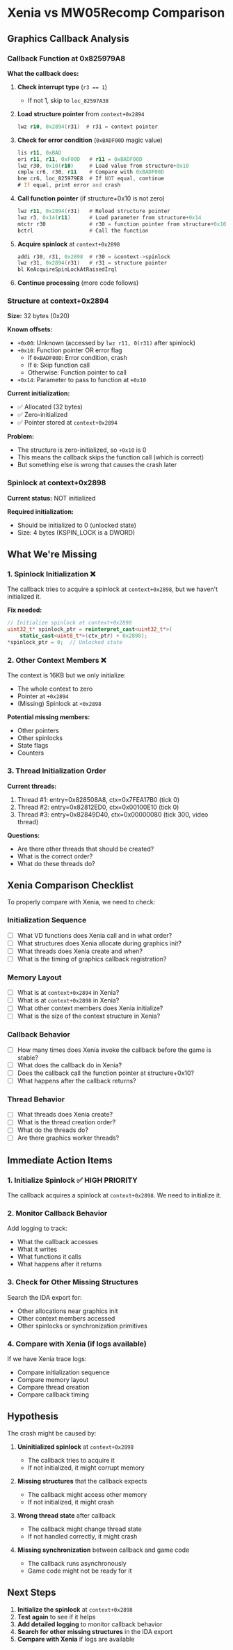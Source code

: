 # Xenia vs MW05Recomp Comparison

## Graphics Callback Analysis

### Callback Function at 0x825979A8

**What the callback does:**

1. **Check interrupt type** (`r3 == 1`)
   - If not 1, skip to `loc_82597A38`

2. **Load structure pointer** from `context+0x2894`
   ```asm
   lwz r10, 0x2894(r31)  # r31 = context pointer
   ```

3. **Check for error condition** (`0xBADF00D` magic value)
   ```asm
   lis r11, 0xBAD
   ori r11, r11, 0xF00D   # r11 = 0xBADF00D
   lwz r30, 0x10(r10)     # Load value from structure+0x10
   cmplw cr6, r30, r11    # Compare with 0xBADF00D
   bne cr6, loc_825979E8  # If NOT equal, continue
   # If equal, print error and crash
   ```

4. **Call function pointer** (if structure+0x10 is not zero)
   ```asm
   lwz r11, 0x2894(r31)   # Reload structure pointer
   lwz r3, 0x14(r11)      # Load parameter from structure+0x14
   mtctr r30              # r30 = function pointer from structure+0x10
   bctrl                  # Call the function
   ```

5. **Acquire spinlock** at `context+0x2898`
   ```asm
   addi r30, r31, 0x2898  # r30 = &context->spinlock
   lwz r31, 0x2894(r31)   # r31 = structure pointer
   bl KeAcquireSpinLockAtRaisedIrql
   ```

6. **Continue processing** (more code follows)

### Structure at context+0x2894

**Size:** 32 bytes (0x20)

**Known offsets:**
- `+0x00`: Unknown (accessed by `lwz r11, 0(r31)` after spinlock)
- `+0x10`: Function pointer OR error flag
  - If `0xBADF00D`: Error condition, crash
  - If `0`: Skip function call
  - Otherwise: Function pointer to call
- `+0x14`: Parameter to pass to function at `+0x10`

**Current initialization:**
- ✅ Allocated (32 bytes)
- ✅ Zero-initialized
- ✅ Pointer stored at `context+0x2894`

**Problem:**
- The structure is zero-initialized, so `+0x10` is 0
- This means the callback skips the function call (which is correct)
- But something else is wrong that causes the crash later

### Spinlock at context+0x2898

**Current status:** NOT initialized

**Required initialization:**
- Should be initialized to 0 (unlocked state)
- Size: 4 bytes (KSPIN_LOCK is a DWORD)

## What We're Missing

### 1. Spinlock Initialization ❌

The callback tries to acquire a spinlock at `context+0x2898`, but we haven't initialized it.

**Fix needed:**
```cpp
// Initialize spinlock at context+0x2898
uint32_t* spinlock_ptr = reinterpret_cast<uint32_t*>(
    static_cast<uint8_t*>(ctx_ptr) + 0x2898);
*spinlock_ptr = 0;  // Unlocked state
```

### 2. Other Context Members ❌

The context is 16KB but we only initialize:
- The whole context to zero
- Pointer at `+0x2894`
- (Missing) Spinlock at `+0x2898`

**Potential missing members:**
- Other pointers
- Other spinlocks
- State flags
- Counters

### 3. Thread Initialization Order

**Current threads:**
1. Thread #1: entry=0x828508A8, ctx=0x7FEA17B0 (tick 0)
2. Thread #2: entry=0x82812ED0, ctx=0x00100E10 (tick 0)
3. Thread #3: entry=0x82849D40, ctx=0x00000080 (tick 300, video thread)

**Questions:**
- Are there other threads that should be created?
- What is the correct order?
- What do these threads do?

## Xenia Comparison Checklist

To properly compare with Xenia, we need to check:

### Initialization Sequence
- [ ] What VD functions does Xenia call and in what order?
- [ ] What structures does Xenia allocate during graphics init?
- [ ] What threads does Xenia create and when?
- [ ] What is the timing of graphics callback registration?

### Memory Layout
- [ ] What is at `context+0x2894` in Xenia?
- [ ] What is at `context+0x2898` in Xenia?
- [ ] What other context members does Xenia initialize?
- [ ] What is the size of the context structure in Xenia?

### Callback Behavior
- [ ] How many times does Xenia invoke the callback before the game is stable?
- [ ] What does the callback do in Xenia?
- [ ] Does the callback call the function pointer at structure+0x10?
- [ ] What happens after the callback returns?

### Thread Behavior
- [ ] What threads does Xenia create?
- [ ] What is the thread creation order?
- [ ] What do the threads do?
- [ ] Are there graphics worker threads?

## Immediate Action Items

### 1. Initialize Spinlock ✅ HIGH PRIORITY
The callback acquires a spinlock at `context+0x2898`. We need to initialize it.

### 2. Monitor Callback Behavior
Add logging to track:
- What the callback accesses
- What it writes
- What functions it calls
- What happens after it returns

### 3. Check for Other Missing Structures
Search the IDA export for:
- Other allocations near graphics init
- Other context members accessed
- Other spinlocks or synchronization primitives

### 4. Compare with Xenia (if logs available)
If we have Xenia trace logs:
- Compare initialization sequence
- Compare memory layout
- Compare thread creation
- Compare callback timing

## Hypothesis

The crash might be caused by:

1. **Uninitialized spinlock** at `context+0x2898`
   - The callback tries to acquire it
   - If not initialized, it might corrupt memory

2. **Missing structures** that the callback expects
   - The callback might access other memory
   - If not initialized, it might crash

3. **Wrong thread state** after callback
   - The callback might change thread state
   - If not handled correctly, it might crash

4. **Missing synchronization** between callback and game code
   - The callback runs asynchronously
   - Game code might not be ready for it

## Next Steps

1. **Initialize the spinlock** at `context+0x2898`
2. **Test again** to see if it helps
3. **Add detailed logging** to monitor callback behavior
4. **Search for other missing structures** in the IDA export
5. **Compare with Xenia** if logs are available

